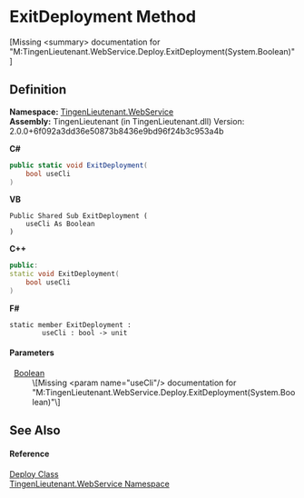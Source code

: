 # ExitDeployment Method


\[Missing &lt;summary&gt; documentation for "M:TingenLieutenant.WebService.Deploy.ExitDeployment(System.Boolean)"\]



## Definition
**Namespace:** <a href="fc700f7d-9d7b-2ccf-ed8a-45c33dbca259">TingenLieutenant.WebService</a>  
**Assembly:** TingenLieutenant (in TingenLieutenant.dll) Version: 2.0.0+6f092a3dd36e50873b8436e9bd96f24b3c953a4b

**C#**
``` C#
public static void ExitDeployment(
	bool useCli
)
```
**VB**
``` VB
Public Shared Sub ExitDeployment ( 
	useCli As Boolean
)
```
**C++**
``` C++
public:
static void ExitDeployment(
	bool useCli
)
```
**F#**
``` F#
static member ExitDeployment : 
        useCli : bool -> unit 
```



#### Parameters
<dl><dt>  <a href="https://learn.microsoft.com/dotnet/api/system.boolean" target="_blank" rel="noopener noreferrer">Boolean</a></dt><dd>\[Missing &lt;param name="useCli"/&gt; documentation for "M:TingenLieutenant.WebService.Deploy.ExitDeployment(System.Boolean)"\]</dd></dl>

## See Also


#### Reference
<a href="5683af89-b278-09ee-20ef-409c1e8aa8ff">Deploy Class</a>  
<a href="fc700f7d-9d7b-2ccf-ed8a-45c33dbca259">TingenLieutenant.WebService Namespace</a>  
